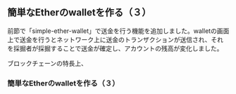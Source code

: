 ## 簡単なEtherのwalletを作る（３）

前節で「simple-ether-wallet」で送金を行う機能を追加しました。walletの画面上で送金を行うとネットワーク上に送金のトランザクションが送信され、それを採掘者が採掘することで送金が確定し、アカウントの残高が変化しました。

ブロックチェーンの特長上、

### 簡単なEtherのwalletを作る（３）

